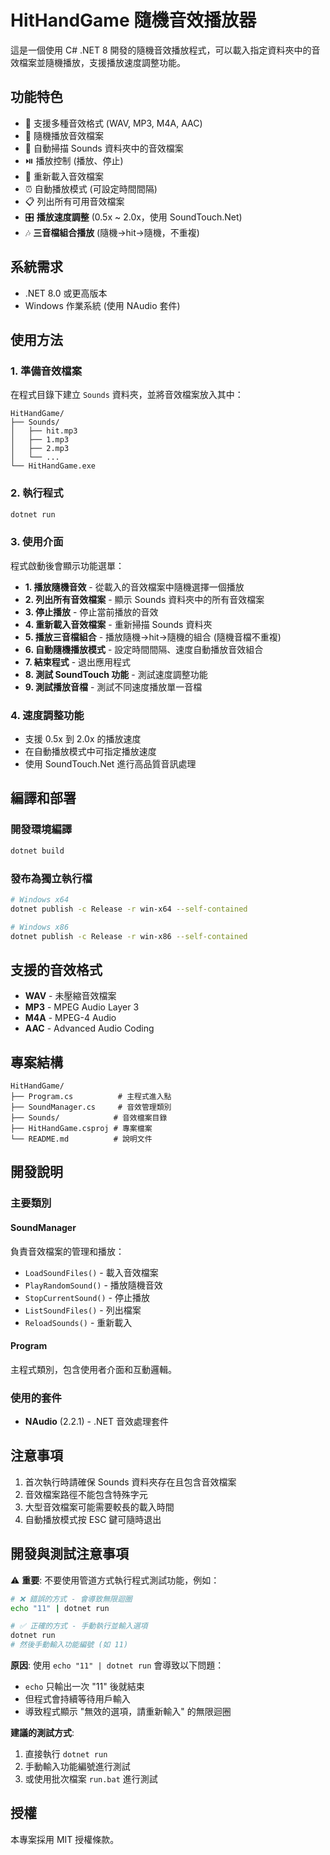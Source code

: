 # HitHandGame 隨機音效播放器

這是一個使用 C# .NET 8 開發的隨機音效播放程式，可以載入指定資料夾中的音效檔案並隨機播放，支援播放速度調整功能。

## 功能特色

- 🎵 支援多種音效格式 (WAV, MP3, M4A, AAC)
- 🎲 隨機播放音效檔案
- 📂 自動掃描 Sounds 資料夾中的音效檔案
- ⏯️ 播放控制 (播放、停止)
- 🔄 重新載入音效檔案
- ⏰ 自動播放模式 (可設定時間間隔)
- 📋 列出所有可用音效檔案
- 🎛️ **播放速度調整** (0.5x ~ 2.0x，使用 SoundTouch.Net)
- 🎶 **三音檔組合播放** (隨機→hit→隨機，不重複)

## 系統需求

- .NET 8.0 或更高版本
- Windows 作業系統 (使用 NAudio 套件)

## 使用方法

### 1. 準備音效檔案
在程式目錄下建立 `Sounds` 資料夾，並將音效檔案放入其中：
```
HitHandGame/
├── Sounds/
│   ├── hit.mp3
│   ├── 1.mp3
│   ├── 2.mp3
│   └── ...
└── HitHandGame.exe
```

### 2. 執行程式
```bash
dotnet run
```

### 3. 使用介面
程式啟動後會顯示功能選單：
- **1. 播放隨機音效** - 從載入的音效檔案中隨機選擇一個播放
- **2. 列出所有音效檔案** - 顯示 Sounds 資料夾中的所有音效檔案
- **3. 停止播放** - 停止當前播放的音效
- **4. 重新載入音效檔案** - 重新掃描 Sounds 資料夾
- **5. 播放三音檔組合** - 播放隨機→hit→隨機的組合 (隨機音檔不重複)
- **6. 自動隨機播放模式** - 設定時間間隔、速度自動播放音效組合
- **7. 結束程式** - 退出應用程式
- **8. 測試 SoundTouch 功能** - 測試速度調整功能
- **9. 測試播放音檔** - 測試不同速度播放單一音檔

### 4. 速度調整功能
- 支援 0.5x 到 2.0x 的播放速度
- 在自動播放模式中可指定播放速度
- 使用 SoundTouch.Net 進行高品質音訊處理

## 編譯和部署

### 開發環境編譯
```bash
dotnet build
```

### 發布為獨立執行檔
```bash
# Windows x64
dotnet publish -c Release -r win-x64 --self-contained

# Windows x86
dotnet publish -c Release -r win-x86 --self-contained
```

## 支援的音效格式

- **WAV** - 未壓縮音效檔案
- **MP3** - MPEG Audio Layer 3
- **M4A** - MPEG-4 Audio
- **AAC** - Advanced Audio Coding

## 專案結構

```
HitHandGame/
├── Program.cs          # 主程式進入點
├── SoundManager.cs     # 音效管理類別
├── Sounds/            # 音效檔案目錄
├── HitHandGame.csproj # 專案檔案
└── README.md          # 說明文件
```

## 開發說明

### 主要類別

#### SoundManager
負責音效檔案的管理和播放：
- `LoadSoundFiles()` - 載入音效檔案
- `PlayRandomSound()` - 播放隨機音效
- `StopCurrentSound()` - 停止播放
- `ListSoundFiles()` - 列出檔案
- `ReloadSounds()` - 重新載入

#### Program
主程式類別，包含使用者介面和互動邏輯。

### 使用的套件

- **NAudio** (2.2.1) - .NET 音效處理套件

## 注意事項

1. 首次執行時請確保 Sounds 資料夾存在且包含音效檔案
2. 音效檔案路徑不能包含特殊字元
3. 大型音效檔案可能需要較長的載入時間
4. 自動播放模式按 ESC 鍵可隨時退出

## 開發與測試注意事項

⚠️ **重要**: 不要使用管道方式執行程式測試功能，例如：
```bash
# ❌ 錯誤的方式 - 會導致無限迴圈
echo "11" | dotnet run

# ✅ 正確的方式 - 手動執行並輸入選項
dotnet run
# 然後手動輸入功能編號 (如 11)
```

**原因**: 使用 `echo "11" | dotnet run` 會導致以下問題：
- `echo` 只輸出一次 "11" 後就結束
- 但程式會持續等待用戶輸入
- 導致程式顯示 "無效的選項，請重新輸入" 的無限迴圈

**建議的測試方式**:
1. 直接執行 `dotnet run`
2. 手動輸入功能編號進行測試
3. 或使用批次檔案 `run.bat` 進行測試

## 授權

本專案採用 MIT 授權條款。
